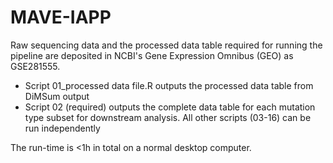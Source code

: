 # MAVE-IAPP

Raw sequencing data and the processed data table required for running the pipeline are deposited in NCBI's Gene Expression Omnibus (GEO) as GSE281555.

- Script 01_processed data file.R outputs the processed data table from DiMSum output
- Script 02 (required) outputs the complete data table for each mutation type subset for downstream analysis. All other scripts (03-16) can be run independently

The run-time is <1h in total on a normal desktop computer. 

